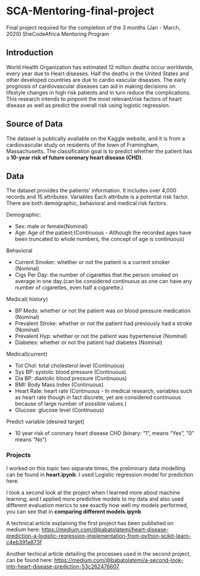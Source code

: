 # SCA-Mentoring-final-project
Final project required for the completion of the 3 months (Jan - March, 2020) SheCodeAfrica Mentoring Program

## Introduction
World Health Organization has estimated 12 million deaths occur worldwide, every year due to Heart diseases. Half the deaths in the United States and other developed countries are due to cardio vascular diseases. The early prognosis of cardiovascular diseases can aid in making decisions on lifestyle changes in high risk patients and in turn reduce the complications. This research intends to pinpoint the most relevant/risk factors of heart disease as well as predict the overall risk using logistic regression.


## Source of Data

The dataset is publically available on the Kaggle website, and it is from a cardiovascular study on residents of the town of Framingham, Massachusetts. The classification goal is to predict whether the patient has a <b>10-year risk of future coronary heart disease (CHD)</b>.

## Data

The dataset provides the patients’ information. It includes over 4,000 records and 15 attributes.
Variables
Each attribute is a potential risk factor. There are both demographic, behavioral and medical risk factors.

Demographic:

- Sex: male or female(Nominal)
- Age: Age of the patient;(Continuous - Although the recorded ages have been truncated to whole numbers, the concept of age is continuous)

Behavioral
- Current Smoker: whether or not the patient is a current smoker (Nominal)
- Cigs Per Day: the number of cigarettes that the person smoked on average in one day.(can be considered continuous as one can have any number of cigarettes, even half a cigarette.)

Medical( history)
- BP Meds: whether or not the patient was on blood pressure medication (Nominal)
- Prevalent Stroke: whether or not the patient had previously had a stroke (Nominal)
- Prevalent Hyp: whether or not the patient was hypertensive (Nominal)
- Diabetes: whether or not the patient had diabetes (Nominal)

Medical(current)
- Tot Chol: total cholesterol level (Continuous)
- Sys BP: systolic blood pressure (Continuous)
- Dia BP: diastolic blood pressure (Continuous)
- BMI: Body Mass Index (Continuous)
- Heart Rate: heart rate (Continuous - In medical research, variables such as heart rate though in fact discrete, yet are considered continuous because of large number of possible values.)
- Glucose: glucose level (Continuous)

Predict variable (desired target)
- 10 year risk of coronary heart disease CHD (binary: “1”, means “Yes”, “0” means “No”)

### Projects
I worked on this topic two separate times, the preliminary data modelling can be found in **heart.ipynb**. I used Logistic regression model for prediction here.

I took a second look at the project when I learned more about machine learning, and I applied more predictive models to my data and also used different evaluation merics to see exactly how well my models performed, you can see that in **comparing different models.ipynb**
 
A technical article explaining the first project has been published on medium here:
https://medium.com/@babatolatemi/heart-disease-prediction-a-logistic-regression-implementation-from-python-scikit-learn-c4eb391a873f

Another techical article detailing the processes used in the second project, can be found here:
https://medium.com/@babatolatemi/a-second-look-into-heart-disease-prediction-53c262476607
